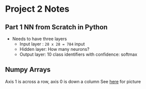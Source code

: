 # Project 2 Notes

## Part 1 NN from Scratch in Python

- Needs to have three layers
  - Input layer : `28 x 28 = 784` input
  - Hidden layer: How many neurons?
  - Output layer: 10 class identifiers with confidence: softmax

## Numpy Arrays

Axis 1 is across a row, axis 0 is down a column
See [here](https://stackoverflow.com/questions/19389910/in-python-numpy-what-is-a-dimension-and-axis) for picture
